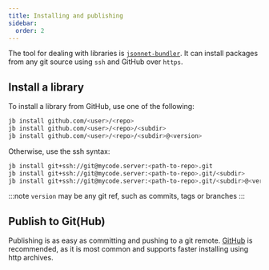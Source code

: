 ```yaml
---
title: Installing and publishing
sidebar:
  order: 2
---
```


The tool for dealing with libraries is
[`jsonnet-bundler`](https://github.com/jsonnet-bundler/jsonnet-bundler). It can
install packages from any git source using `ssh` and GitHub over `https`.

## Install a library

To install a library from GitHub, use one of the following:

```bash
jb install github.com/<user>/<repo>
jb install github.com/<user>/<repo>/<subdir>
jb install github.com/<user>/<repo>/<subdir>@<version>
```

Otherwise, use the ssh syntax:

```bash
jb install git+ssh://git@mycode.server:<path-to-repo>.git
jb install git+ssh://git@mycode.server:<path-to-repo>.git/<subdir>
jb install git+ssh://git@mycode.server:<path-to-repo>.git/<subdir>@<version>
```

:::note
`version` may be any git ref, such as commits, tags or branches
:::

## Publish to Git(Hub)

Publishing is as easy as committing and pushing to a git remote.
[GitHub](https://github.com) is recommended, as it is most common and supports
faster installing using http archives.
